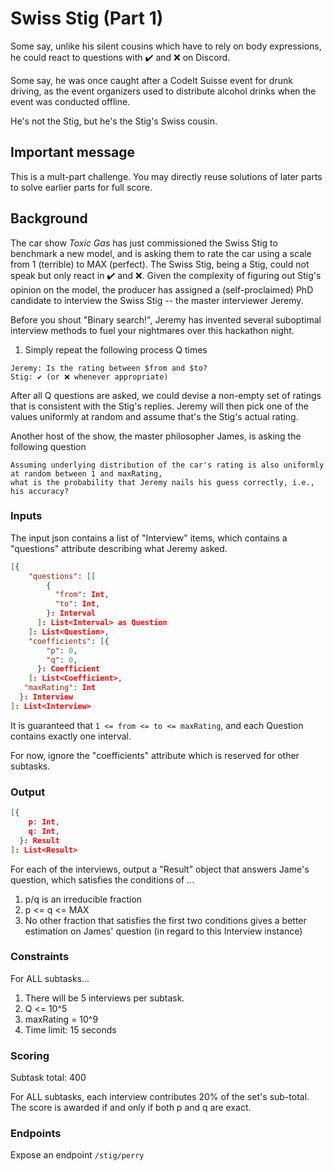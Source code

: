 # Swiss Stig (Part 1)

Some say, unlike his silent cousins which have to rely on body expressions, he could react to questions with ✔️ and ❌ on Discord.

Some say, he was once caught after a CodeIt Suisse event for drunk driving, as the event organizers used to distribute
alcohol drinks when the event was conducted offline.

He's not the Stig, but he's the Stig's Swiss cousin.

## Important message

This is a mult-part challenge. You may directly reuse solutions of later parts to solve earlier parts for full score.

## Background

The car show _Toxic Gas_ has just commissioned the Swiss Stig to benchmark a new model, and is asking them to rate the
car using a scale from 1 (terrible) to MAX (perfect). The Swiss Stig, being a Stig, could not speak but only react in ✔️ and 
❌. Given the complexity of figuring out Stig's opinion on the model, the producer has assigned a (self-proclaimed)
PhD candidate to interview the Swiss Stig -- the master interviewer Jeremy.

Before you shout "Binary search!", Jeremy has invented several suboptimal interview methods to fuel your nightmares over
this hackathon night.

1. Simply repeat the following process Q times

```
Jeremy: Is the rating between $from and $to?
Stig: ✔️ (or ❌ whenever appropriate)
```

After all Q questions are asked, we could devise a non-empty set of ratings that is consistent with the Stig's replies.
Jeremy will then pick one of the values uniformly at random and assume that's the Stig's actual rating.

Another host of the show, the master philosopher James, is asking the following question

```
Assuming underlying distribution of the car's rating is also uniformly at random between 1 and maxRating,
what is the probability that Jeremy nails his guess correctly, i.e., his accuracy?
 ```

### Inputs

The input json contains a list of "Interview" items, which contains a "questions" attribute describing what Jeremy
asked.

```json
[{
    "questions": [[
        {
          "from": Int,
          "to": Int,
        }: Interval
      ]: List<Interval> as Question
    ]: List<Question>,
    "coefficients": [{
        "p": 0,
        "q": 0,
      }: Coefficient
    ]: List<Coefficient>,
   "maxRating": Int 
  }: Interview
]: List<Interview>
```

It is guaranteed that `1 <= from <= to <= maxRating`, and each Question contains exactly one interval.

For now, ignore the "coefficients" attribute which is reserved for other subtasks.

### Output

```json
[{
    p: Int,
    q: Int,
  }: Result
]: List<Result>
```

For each of the interviews, output a "Result" object that answers Jame's question, which satisfies the conditions of ...

1. p/q is an irreducible fraction
2. p <= q <= MAX
3. No other fraction that satisfies the first two conditions gives a better estimation on James' question
   (in regard to this Interview instance)

### Constraints

For ALL subtasks...

1. There will be 5 interviews per subtask.
2. Q <= 10^5
3. maxRating = 10^9
4. Time limit: 15 seconds

### Scoring

Subtask total: 400

For ALL subtasks, each interview contributes 20% of the set's sub-total. 
The score is awarded if and only if both p and q are exact.

### Endpoints

Expose an endpoint `/stig/perry`
